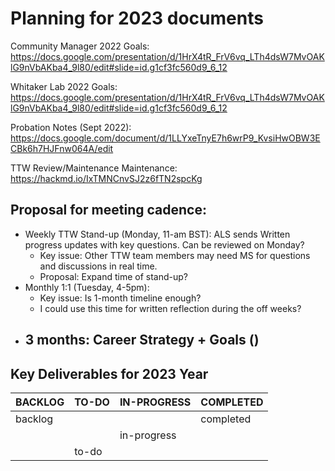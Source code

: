 # Planning for 2023 documents

Community Manager 2022 Goals: https://docs.google.com/presentation/d/1HrX4tR_FrV6vq_LTh4dsW7MvOAKlG9nVbAKba4_9l80/edit#slide=id.g1cf3fc560d9_6_12

Whitaker Lab 2022 Goals: https://docs.google.com/presentation/d/1HrX4tR_FrV6vq_LTh4dsW7MvOAKlG9nVbAKba4_9l80/edit#slide=id.g1cf3fc560d9_6_12

Probation Notes (Sept 2022): https://docs.google.com/document/d/1LLYxeTnyE7h6wrP9_KvsiHwOBW3ECBk6h7HJFnw064A/edit

TTW Review/Maintenance Maintenance: https://hackmd.io/IxTMNCnvSJ2z6fTN2spcKg

## Proposal for meeting cadence:
- Weekly TTW Stand-up (Monday, 11-am BST): ALS sends Written progress updates with key questions. Can be reviewed on Monday?
  - Key issue: Other TTW team members may need MS for questions and discussions in real time.
  - Proposal: Expand time of stand-up?
- Monthly 1:1 (Tuesday, 4-5pm):
  - Key issue: Is 1-month timeline enough?
  - I could use this time for written reflection during the off weeks?
- 3 months: Career Strategy + Goals ()
  -

## Key Deliverables for 2023 Year

|BACKLOG  |TO-DO    |IN-PROGRESS        |COMPLETED       |
|---------|---------|-------------------|----------------|
|backlog  |         |                   |completed       |
|         |         |in-progress        |                |
|         |to-do    |                   |                ||
